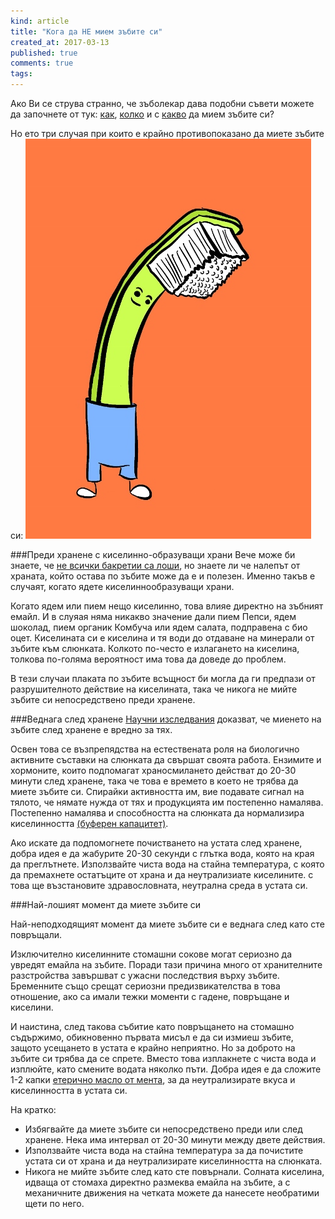 ```yaml
---
kind: article
title: "Кога да НЕ мием зъбите си"
created_at: 2017-03-13
published: true
comments: true
tags:
--- 
```

Ако Ви се струва странно, че зъболекар дава подобни съвети можете да започнете от тук: [как](http://www.bezkaries.com/blog/2016-06-01-%D0%BD%D0%B0%D0%B9-%D0%B4%D0%BE%D0%B1%D1%80%D0%B8%D1%8F%D1%82-%D0%BD%D0%B0%D1%87%D0%B8%D0%BD-%D0%B7%D0%B0-%D0%BC%D0%B8%D0%B5%D0%BD%D0%B5-%D0%BD%D0%B0-%D0%B7%D1%8A%D0%B1%D0%B8/), [колко](http://www.bezkaries.com/blog/2017-01-23-%D0%B2%D1%80%D0%B5%D0%BC%D0%B5-%D0%B7%D0%B0-%D0%BC%D0%B8%D0%B5%D0%BD%D0%B5-%D0%BD%D0%B0-%D0%B7%D1%8A%D0%B1%D0%B8/) и с [какво](http://www.bezkaries.com/blog/2014-02-19-%D0%BA%D0%BE%D0%B8-%D1%81%D0%B0-%D0%BD%D0%B0%D0%B9-%D0%B4%D0%BE%D0%B1%D1%80%D0%B8%D1%82%D0%B5-%D1%87%D0%B5%D1%82%D0%BA%D0%B0-%D0%B8-%D0%BF%D0%B0%D1%81%D1%82%D0%B0-%D0%B7%D0%B0-%D0%B7%D1%8A%D0%B1%D0%B8/) да мием зъбите си?

Но ето три случая при които е крайно противопоказано да миете зъбите си:
![no brush](/images/posts/nobrush.jpg)

<!-- more -->

###Преди хранене с киселинно-образуващи храни
Вече може би знаете, че [не всички бакретии са лоши](http://www.bezkaries.com/blog/2016-11-30-%D0%B1%D0%B0%D0%BA%D1%82%D0%B5%D1%80%D0%B8%D0%B8-%D0%B8-%D0%BF%D0%BB%D0%B0%D0%BA%D0%B0/), но знаете ли че налепът от храната, който остава по зъбите може да е и полезен. Именно такъв е случаят, когато ядете киселиннообразуващи храни. 

Когато ядем или пием нещо киселинно, това влияе директно на зъбният емайл. И в слуяая няма никакво значение дали пием Пепси, ядем шоколад, пием органик Комбуча или ядем салата, подправена с био оцет. Киселината си е киселина и тя води до отдаване на минерали от зъбите към слюнката. Колкото по-често е излагането на киселина, толкова по-голяма вероятност има това да доведе до проблем.

В тези случаи плаката по зъбите всъщност би могла да ги предпази от разрушителното действие на киселината, така че никога не мийте зъбите си непосредствено преди хранене.

###Веднага след хранене
[Научни изследвания](https://www.ncbi.nlm.nih.gov/pubmed/14684979) доказват, че миенето на зъбите след хранене е вредно за тях. 

Освен това се възпрепядства на естествената роля на биологично активните съставки на слюнката да свършат своята работа. Ензимите и хормоните, които подпомагат храносмилането действат до 20-30 минути след хранене, така че това е времето в което не трябва да миете зъбите си. Спирайки активността им, вие подавате сигнал на тялото, че нямате нужда от тях и продукцията им постепенно намалява. Постепенно намалява и способността на слюнката да нормализира киселинността [(буферен капацитет)](http://www.bezkaries.com/blog/2016-04-07-%D0%BA%D0%B0%D1%80%D0%B8%D0%B5%D1%81-%D0%B8-%D1%81%D0%BB%D1%8E%D0%BD%D0%BA%D0%B0/). 

Ако искате да подпомогнете почистването на устата след хранене, добра идея е да жабурите 20-30 секунди с глътка вода, която на края да преглътнете. Използвайте чиста вода на стайна температура, с която да премахнете остатъците от храна и да неутрализиате киселините. с това ще възстановите здравословната, неутрална среда в устата си.

###Най-лошият момент да миете зъбите си

Най-неподходящият момент да миете зъбите си е веднага след като сте повръщали. 

Изключително киселинните стомашни сокове могат сериозно да увредят емайла на зъбите. Поради тази причина много от хранителните разстройства завършват с ужасни последствия върху зъбите. Бременните също срещат сериозни предизвикателства в това отношение, ако са имали тежки моменти с гадене, повръщане и киселини.

И наистина, след такова събитие като повръщането на стомашно съдържимо, обикновенно първата мисъл е да си измиеш зъбите, защото усещането в устата е крайно неприятно. Но за доброто на зъбите си трябва да се спрете. Вместо това изплакнете с чиста вода и изплюйте, като смените водата няколко пъти. Добра идея е да сложите 1-2 капки [етерично масло от мента](https://iherb.co/2rzNUauB), за да неутрализирате вкуса и киселинността в устата си.

На кратко:<br />
* Избягвайте да миете зъбите си непосредствено преди или след хранене. Нека има интервал от 20-30 минути между двете действия.<br />
* Използвайте чиста вода на стайна температура за да почистите устата си от храна и да неутрализирате киселинността на слюнката.<br />
* Никога не мийте зъбите след като сте повърнали. Солната киселина, идваща от стомаха директно размеква емайла на зъбите, а с механичните движения на четката можете да нанесете необратими щети по него.
